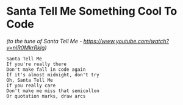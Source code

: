 # Santa Tell Me Something Cool To Code

*(to the tune of Santa Tell Me - https://www.youtube.com/watch?v=nlR0MkrRklg)*

```
Santa Tell Me
If you're really there
Don't make fall in code again
If it's almost midnight, don't try
Oh, Santa Tell Me
If you really care
Don't make me miss that semicollon
Or quotation marks, draw arcs
```
